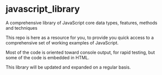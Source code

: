 # javascript_library
A comprehensive library of JavaScript core data types, features, methods and techniques

This repo is here as a resource for you, to provide you quick access to a comprehensive set of working examples of JavaScript.

Most of the code is oriented toward console output, for rapid testing, but some of the code is embedded in HTML.

This library will be updated and expanded on a regular basis.
